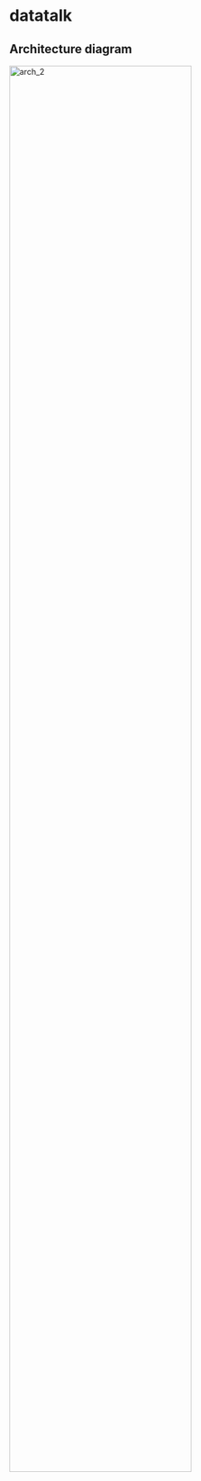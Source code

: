 # datatalk
## Architecture diagram
<img width="80%" height="80%" alt="arch_2" src="https://user-images.githubusercontent.com/122257004/219611369-798cd33b-8f5e-4a69-a239-2ea7f718cf96.png">
